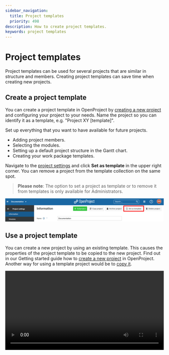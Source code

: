 ```yaml
---
sidebar_navigation:
  title: Project templates
  priority: 498
description: How to create project templates.
keywords: project templates
---
```

# Project templates

Project templates can be used for several projects that are similar in structure and members. Creating project templates can save time when creating new projects.

## Create a project template 

You can create a project template in OpenProject by [creating a new project](../../../getting-started/projects/#create-a-new-project) and configuring your project to your needs. Name the project so you can identify it as a template, e.g. "Project XY [template]".

Set up everything that you want to have available for future projects.

- Adding project members.
- Selecting the modules.
- Setting up a default project structure in the Gantt chart.
- Creating your work package templates.

Navigate to the [project settings](../project-settings) and click **Set as template** in the upper right corner. You can remove a project from the template collection on the same spot. 

> **Please note**: The option to set a project as template or to remove it from templates is only available for Administrators.

![set-as-template](image-20210204170739796-0115761.png)

## Use a project template 

You can create a new project by using an existing template. This causes the properties of the project template to be copied to the new project. Find out in our Getting started guide how to [create a new project](../../../getting-started/projects/#create-a-new-project) in OpenProject. 
Another way for using a template project would be to [copy it](../#copy-a-project).

<video src="https://openproject-docs.s3.eu-central-1.amazonaws.com/videos/OpenProject-Project-Templates.mp4" type="video/mp4" controls="" style="width:100%"></video>
